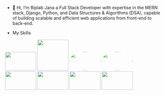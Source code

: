 - 👋 Hi, I’m Biplab Jana a Full Stack Developer with expertise in the MERN stack, Django, Python, and Data Structures & Algorithms (DSA), capable of building scalable and efficient web applications from front-end to back-end.

- <p font-weight="bold" font-size="20px" >My Skills</p>
 <div display="flex" gap="10px">
   <img  src="https://media.licdn.com/dms/image/v2/D4D12AQGkjC4g7LwHMA/article-cover_image-shrink_600_2000/article-cover_image-shrink_600_2000/0/1678515120746?e=2147483647&v=beta&t=FvT3ZKXVHmCl_WDVsfP96eUEppx_jVG-97Qglp2tnb0" width="100px"  height="60px"/>
 
  <img src="https://static.vecteezy.com/system/resources/previews/012/697/298/non_2x/3d-javascript-logo-design-free-png.png" width="100px"  height="100px"/>
  <img src="https://encrypted-tbn0.gstatic.com/images?q=tbn:ANd9GcSlVUC97OnG5kqTdhvGWp6RRdqDmPvwikwHJw&s" width="100px" height="60px"   style="border-radius:50%;"/> 
  <img src="https://encrypted-tbn0.gstatic.com/images?q=tbn:ANd9GcT1-ypy_UY-d00JJJH-de0LF-4hZywM0Yv-eA&s" width="100px" height="60px" style="border-radius:50%;"  /> 
  <img src="https://encrypted-tbn0.gstatic.com/images?q=tbn:ANd9GcSj5K08rKxUEHZsgxTHElnQc6bFEmuVzD6FUg&s" width="100px" height="60px" /> 

  <img src="https://encrypted-tbn0.gstatic.com/images?q=tbn:ANd9GcSu5oCKNaAzHs8mz9PW9z63_lqkFPH7448jlA&s" width="100px" height="60px" /> 
   <img src="https://encrypted-tbn0.gstatic.com/images?q=tbn:ANd9GcQF2C_5FMU6qQB0DrfsMoVE9BgLdoPTe6d49Q&s" width="100px" height="60px" /> 
   <img src="https://encrypted-tbn0.gstatic.com/images?q=tbn:ANd9GcTHEj5a5jc8FuKukPAH0BK5xUJjJ6dUOxDv1w&s" width="100px" height="60px" /> 
 </div>


<!---
janabiplab/janabiplab is a ✨ special ✨ repository because its `README.md` (this file) appears on your GitHub profile.
You can click the Preview link to take a look at your changes.
--->
